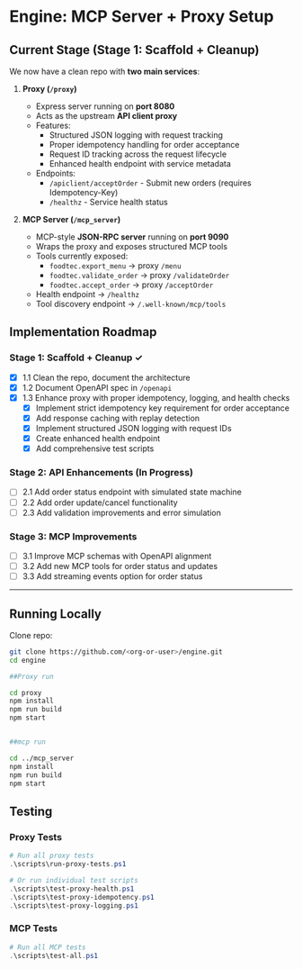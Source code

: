 # Engine: MCP Server + Proxy Setup

## Current Stage (Stage 1: Scaffold + Cleanup)
We now have a clean repo with **two main services**:

1. **Proxy (`/proxy`)**
   - Express server running on **port 8080**
   - Acts as the upstream **API client proxy**
   - Features:
     - Structured JSON logging with request tracking
     - Proper idempotency handling for order acceptance
     - Request ID tracking across the request lifecycle
     - Enhanced health endpoint with service metadata
   - Endpoints:
     - `/apiclient/acceptOrder` - Submit new orders (requires Idempotency-Key)
     - `/healthz` - Service health status

2. **MCP Server (`/mcp_server`)**
   - MCP-style **JSON-RPC server** running on **port 9090**
   - Wraps the proxy and exposes structured MCP tools
   - Tools currently exposed:
     - `foodtec.export_menu` → proxy `/menu`
     - `foodtec.validate_order` → proxy `/validateOrder`
     - `foodtec.accept_order` → proxy `/acceptOrder`
   - Health endpoint → `/healthz`
   - Tool discovery endpoint → `/.well-known/mcp/tools`

## Implementation Roadmap

### Stage 1: Scaffold + Cleanup ✓
- [x] 1.1 Clean the repo, document the architecture
- [x] 1.2 Document OpenAPI spec in `/openapi`
- [x] 1.3 Enhance proxy with proper idempotency, logging, and health checks
  - [x] Implement strict idempotency key requirement for order acceptance
  - [x] Add response caching with replay detection
  - [x] Implement structured JSON logging with request IDs
  - [x] Create enhanced health endpoint
  - [x] Add comprehensive test scripts

### Stage 2: API Enhancements (In Progress)
- [ ] 2.1 Add order status endpoint with simulated state machine
- [ ] 2.2 Add order update/cancel functionality
- [ ] 2.3 Add validation improvements and error simulation

### Stage 3: MCP Improvements
- [ ] 3.1 Improve MCP schemas with OpenAPI alignment
- [ ] 3.2 Add new MCP tools for order status and updates
- [ ] 3.3 Add streaming events option for order status

---

## Running Locally

Clone repo:
```bash
git clone https://github.com/<org-or-user>/engine.git
cd engine

##Proxy run 

cd proxy
npm install
npm run build
npm start


##mcp run

cd ../mcp_server
npm install
npm run build
npm start
```

## Testing

### Proxy Tests

```powershell
# Run all proxy tests
.\scripts\run-proxy-tests.ps1

# Or run individual test scripts
.\scripts\test-proxy-health.ps1
.\scripts\test-proxy-idempotency.ps1
.\scripts\test-proxy-logging.ps1
```

### MCP Tests

```powershell
# Run all MCP tests
.\scripts\test-all.ps1
